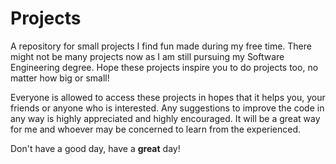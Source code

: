 # Projects
A repository for small projects I find fun made during my free time. There might not be many projects now as I am still pursuing my Software Engineering degree. Hope these projects inspire you to do projects too, no matter how big or small!

Everyone is allowed to access these projects in hopes that it helps you, your friends or anyone who is interested. Any suggestions to improve the code in any way is highly appreciated and highly encouraged. It will be a great way for me and whoever may be concerned to learn from the experienced. 

Don't have a good day, have a **great** day!
